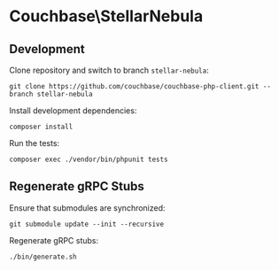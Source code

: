 # Couchbase\StellarNebula

## Development

Clone repository and switch to branch `stellar-nebula`:

    git clone https://github.com/couchbase/couchbase-php-client.git --branch stellar-nebula

Install development dependencies:

    composer install

Run the tests:

    composer exec ./vendor/bin/phpunit tests

## Regenerate gRPC Stubs

Ensure that submodules are synchronized:

    git submodule update --init --recursive

Regenerate gRPC stubs:

    ./bin/generate.sh
